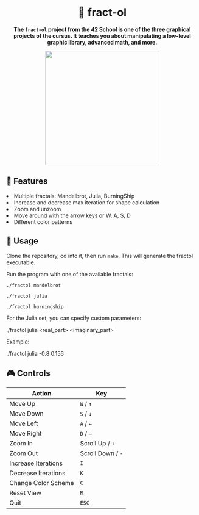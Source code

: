<div align="center">
	<h1>🌌 fract-ol</h1>
	<p><b>The <code>fract-ol</code> project from the 42 School is one of the three graphical projects of the cursus. It teaches you about manipulating a low-level graphic library, advanced math, and more.</b></p>
</div>
<div align="center">
   <img src="https://github.com/user-attachments/assets/d08b787a-87a7-4966-8f46-f5e09b702015" height="300">
</div>

## 📌 Features

<li>Multiple fractals: Mandelbrot, Julia, BurningShip</li>
<li>Increase and decrease max iteration for shape calculation</li>
<li>Zoom and unzoom</li>
<li>Move around with the arrow keys or W, A, S, D</li>
<li>Different color patterns</li>


## 🚀 Usage

Clone the repository, cd into it, then run ```make```.
This will generate the fractol executable.

Run the program with one of the available fractals:
```
./fractol mandelbrot
```
```
./fractol julia
```
```
./fractol burningship
```
For the Julia set, you can specify custom parameters:

./fractol julia <real_part> <imaginary_part>

Example:

./fractol julia -0.8 0.156

## 🎮 Controls

| Action                | Key               |
|----------------------|-------------------|
| Move Up              | `W` / `↑`         |
| Move Down            | `S` / `↓`         |
| Move Left            | `A` / `←`         |
| Move Right           | `D` / `→`         |
| Zoom In              | Scroll Up / `+`   |
| Zoom Out             | Scroll Down / `-` |
| Increase Iterations  | `I`               |
| Decrease Iterations  | `K`               |
| Change Color Scheme  | `C`               |
| Reset View           | `R`               |
| Quit                 | `ESC`             |
